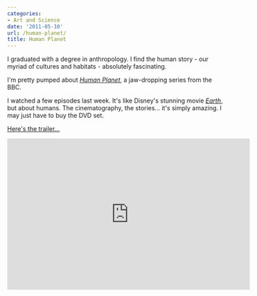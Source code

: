 ```yaml
---
categories:
- Art and Science
date: '2011-05-10'
url: /human-planet/
title: Human Planet
---
```


I graduated with a degree in anthropology. I find the human story - our myriad of cultures and habitats - absolutely fascinating.

I'm pretty pumped about <em><a href="http://www.bbc.co.uk/humanplanet">Human Planet</a></em>, a jaw-dropping series from the BBC.

I watched a few episodes last week. It's like Disney's stunning movie <em><a href="http://disneydvd.disney.go.com/disneynature-earth.html">Earth</a></em>, but about humans. The cinematography, the stories... it's simply amazing. I may just have to buy the DVD set.

<a href="https://www.youtube.com/watch?v=2HiUMlOz4UQ">Here's the trailer...</a>

<p align="center"><iframe width="560" height="349" src="https://www.youtube.com/embed/2HiUMlOz4UQ?rel=0" frameborder="0" allowfullscreen></iframe></p>